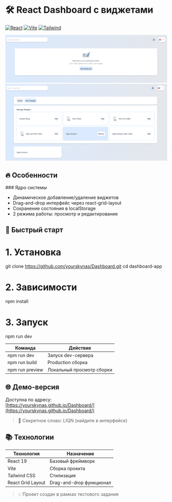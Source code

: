 # 🛠️ React Dashboard с виджетами

[![React](https://img.shields.io/badge/React-19-blue)](https://react.dev/)
[![Vite](https://img.shields.io/badge/Vite-4.x-yellow)](https://vitejs.dev/)
[![Tailwind](https://img.shields.io/badge/Tailwind-3.x-06B6D4)](https://tailwindcss.com/)

<div align="center">
  <img src="public/screenshot.png" alt="Демо панели" width="800"/>
  <img src="public/screenshot-2.png" alt="Демо панели" width="800"/>
</div>

## 🔥 Особенности

###️ Ядро системы
- Динамическое добавление/удаление виджетов
- Drag-and-drop интерфейс через react-grid-layout
- Сохранение состояния в localStorage
- 2 режима работы: просмотр и редактирование

## 🚀 Быстрый старт
# 1. Установка
git clone https://github.com/yourskynas/Dashboard.git
cd dashboard-app

# 2. Зависимости
npm install

# 3. Запуск
npm run dev

| Команда           | Действие                     |
|-------------------|-----------------------------|
| npm run dev     | Запуск dev-сервера         |
| npm run build   | Production сборка          |
| npm run preview | Локальный просмотр сборки |

## 🌐 Демо-версия

Доступна по адресу:  
[https://yourskynas.github.io/Dashboard/](https://yourskynas.github.io/Dashboard/)

> 🔑 Секретное слово: LIQN (найдите в интерфейсе)

## 📚 Технологии

<div align="center">

| Технология       | Назначение                  |
|------------------|----------------------------|
| React 19         | Базовый фреймворк          |
| Vite             | Сборка проекта             |
| Tailwind CSS     | Стилизация                 |
| React Grid Layout| Drag-and-drop функционал   |

</div>

> 💡 Проект создан в рамках тестового задания
